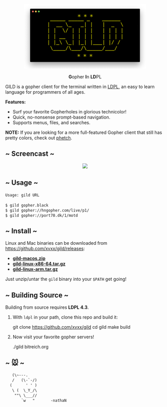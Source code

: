 <p align="center"><img src="gild.png"/></p>

<p align="center">
    <b>G</b>opher <b>I</b>n <b>LD</b>PL
</p>

GILD is a gopher client for the terminal written in [LDPL][ldpl],
an easy to learn language for programmers of all ages.

**Features:**

- Surf your favorite Gopherholes in glorious technicolor!
- Quick, no-nonsense prompt-based navigation.
- Supports menus, files, and searches.

**NOTE:** If you are looking for a more full-featured Gopher client
that still has pretty colors, check out [phetch][phetch].

## ~ Screencast ~

<p align="center"><a href="https://bit.ly/2MLVOmR" target="_blank">
<img src="https://bit.ly/2sBmTlM" /></a></p>

## ~ Usage ~

    Usage: gild URL

    $ gild gopher.black
    $ gild gopher://hngopher.com/live/p1/
    $ gild gopher://port70.dk/1/motd

## ~ Install ~

Linux and Mac binaries can be downloaded from
https://github.com/xvxx/gild/releases:

- **[gild-macos.zip][macos]**
- **[gild-linux-x86-64.tar.gz][x86_64]**
- **[gild-linux-arm.tar.gz][armv8]**

Just unzip/untar the `gild` binary into your `$PATH` get going!

## ~ Building Source ~

Building from source requires **LDPL 4.3**.

1. With `ldpl` in your path, clone this repo and build it:

    git clone https://github.com/xvxx/gild
    cd gild
    make build

3. Now visit your favorite gopher servers!

    ./gild bitreich.org


## ~ 🐭 ~

       (\~---.
       /   (\-`-/)
      (      ' ' )
       \ (  \_Y_/\
        ""\ \___//
           `w   "       -nathaN

[macos]: https://github.com/xvxx/gild/releases/download/v0.5.0/gild-macos-v0.5.0.zip
[x86_64]: https://github.com/xvxx/gild/releases/download/v0.5.0/gild-linux-x86-64-v0.5.0.tar.gz
[armv8]: https://github.com/xvxx/gild/releases/download/v0.5.0/gild-linux-arm-v0.5.0.tar.gz
[ldpl]: https://www.ldpl-lang.org/
[phetch]: https://github.com/xvxx/phetch

